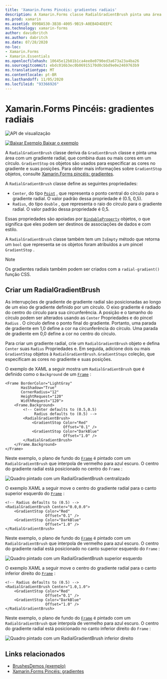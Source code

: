 ```yaml
---
title: 'Xamarin.Forms Pincéis: gradientes radiais'
description: A Xamarin.Forms classe RadialGradientBrush pinta uma área com um gradiente radial.
ms.prod: xamarin
ms.assetid: 099BA530-3B38-4005-9B19-A0EB4D4DEEFC
ms.technology: xamarin-forms
author: davidbritch
ms.author: dabritch
ms.date: 07/28/2020
no-loc:
- Xamarin.Forms
- Xamarin.Essentials
ms.openlocfilehash: 10645e12b81b1ca4ee8e0790ed3a673a23a4ba26
ms.sourcegitcommit: ebdc016b3ec0b06915170d0cbbd9e0e2469763b9
ms.translationtype: MT
ms.contentlocale: pt-BR
ms.lasthandoff: 11/05/2020
ms.locfileid: "93366926"
---
```

# <a name="no-locxamarinforms-brushes-radial-gradients"></a>Xamarin.Forms Pincéis: gradientes radiais

![API de visualização](~/media/shared/preview.png "Esta API está atualmente em pré-lançamento")

[![Baixar Exemplo](~/media/shared/download.png) Baixar o exemplo](/samples/xamarin/xamarin-forms-samples/userinterface-brushdemos/)

A `RadialGradientBrush` classe deriva da `GradientBrush` classe e pinta uma área com um gradiente radial, que combina duas ou mais cores em um círculo. `GradientStop` os objetos são usados para especificar as cores no gradiente e suas posições. Para obter mais informações sobre `GradientStop` objetos, consulte [ Xamarin.Forms pincéis: gradientes](gradient.md).

A `RadialGradientBrush` classe define as seguintes propriedades:

- `Center`, do tipo [`Point`](xref:Xamarin.Forms.Point) , que representa o ponto central do círculo para o gradiente radial. O valor padrão dessa propriedade é (0.5, 0,5).
- `Radius`, do tipo `double` , que representa o raio do círculo para o gradiente radial. O valor padrão dessa propriedade é 0,5.

Essas propriedades são apoiadas por [`BindableProperty`](xref:Xamarin.Forms.BindableProperty) objetos, o que significa que eles podem ser destinos de associações de dados e com estilo.

A `RadialGradientBrush` classe também tem um `IsEmpty` método que retorna um `bool` que representa se os objetos foram atribuídos a um pincel `GradientStop` .

> [!NOTE]
> Os gradientes radiais também podem ser criados com a `radial-gradient()` função CSS.

## <a name="create-a-radialgradientbrush"></a>Criar um RadialGradientBrush

As interrupções de gradiente de gradiente radial são posicionadas ao longo de um eixo de gradiente definido por um círculo. O eixo gradiente é radiado do centro do círculo para sua circunferência. A posição e o tamanho do círculo podem ser alterados usando as `Center` Propriedades e do pincel `Radius` . O círculo define o ponto final do gradiente. Portanto, uma parada de gradiente em 1,0 define a cor na circunferência do círculo. Uma parada de gradiente em 0,0 define a cor no centro do círculo.

Para criar um gradiente radial, crie um `RadialGradientBrush` objeto e defina `Center` suas `Radius` Propriedades e. Em seguida, adicione dois ou mais `GradientStop` objetos à `RadialGradientBrush.GradientStops` coleção, que especificam as cores no gradiente e suas posições.

O exemplo de XAML a seguir mostra um `RadialGradientBrush` que é definido como o `Background` de um [`Frame`](xref:Xamarin.Forms.Frame) :

```xaml    
<Frame BorderColor="LightGray"
       HasShadow="True"
       CornerRadius="12"
       HeightRequest="120"
       WidthRequest="120">
    <Frame.Background>
        <!-- Center defaults to (0.5,0.5)
             Radius defaults to (0.5) -->
        <RadialGradientBrush>
            <GradientStop Color="Red"
                          Offset="0.1" />
            <GradientStop Color="DarkBlue"
                          Offset="1.0" />
        </RadialGradientBrush>
    </Frame.Background>
</Frame>
```

Neste exemplo, o plano de fundo do [`Frame`](xref:Xamarin.Forms.Frame) é pintado com um `RadialGradientBrush` que interpola de vermelho para azul escuro. O centro do gradiente radial está posicionado no centro do `Frame` :

![Quadro pintado com um RadialGradientBrush centralizado](radialgradient-images/center.png)

O exemplo XAML a seguir move o centro do gradiente radial para o canto superior esquerdo do [`Frame`](xref:Xamarin.Forms.Frame) :

```xaml
<!-- Radius defaults to (0.5) -->
<RadialGradientBrush Center="0.0,0.0">
    <GradientStop Color="Red"
                  Offset="0.1" />
    <GradientStop Color="DarkBlue"
                  Offset="1.0" />
</RadialGradientBrush>
```

Neste exemplo, o plano de fundo do [`Frame`](xref:Xamarin.Forms.Frame) é pintado com um `RadialGradientBrush` que interpola de vermelho para azul escuro. O centro do gradiente radial está posicionado no canto superior esquerdo do `Frame` :

![Quadro pintado com um RadialGradientBrush superior esquerdo](radialgradient-images/top-left.png)

O exemplo XAML a seguir move o centro do gradiente radial para o canto inferior direito do [`Frame`](xref:Xamarin.Forms.Frame) :

```xaml
<!-- Radius defaults to (0.5) -->
<RadialGradientBrush Center="1.0,1.0">
    <GradientStop Color="Red"
                  Offset="0.1" />
    <GradientStop Color="DarkBlue"
                  Offset="1.0" />
</RadialGradientBrush>            
```

Neste exemplo, o plano de fundo do [`Frame`](xref:Xamarin.Forms.Frame) é pintado com um `RadialGradientBrush` que interpola de vermelho para azul escuro. O centro do gradiente radial está posicionado no canto inferior direito do `Frame` :

![Quadro pintado com um RadialGradientBrush inferior direito](radialgradient-images/bottom-right.png)

## <a name="related-links"></a>Links relacionados

- [BrushesDemos (exemplo)](/samples/xamarin/xamarin-forms-samples/userinterface-brushdemos/)
- [Xamarin.Forms Pincéis: gradientes](gradient.md)